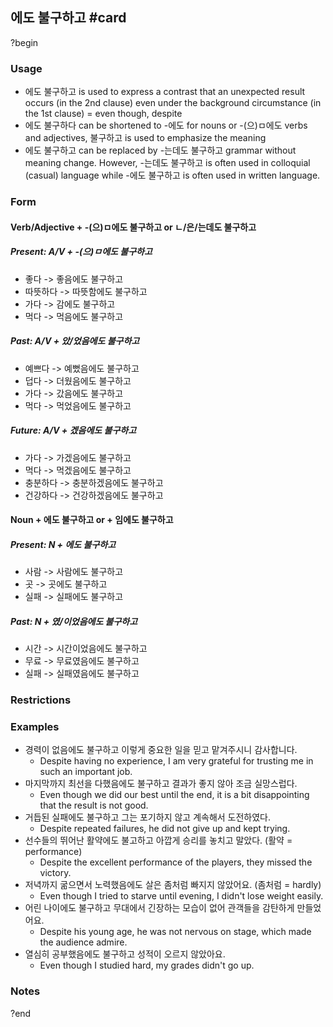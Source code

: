 ## 에도 불구하고 #card
?begin
### Usage
- 에도 불구하고 is used to express a contrast that an unexpected result occurs (in the 2nd clause) even under the background circumstance (in the 1st clause) = even though, despite
- 에도 불구하다 can be shortened to -에도  for nouns or -(으)ㅁ에도 verbs and adjectives, 불구하고 is used to emphasize the meaning
- 에도 불구하고 can be replaced by -는데도 불구하고 grammar without meaning change. However, -는데도 불구하고 is often used in colloquial (casual) language while -에도 불구하고 is often used in written language.
### Form
#### Verb/Adjective + -(으)ㅁ에도 불구하고 or ㄴ/은/는데도 불구하고
##### Present: A/V + -(으)ㅁ에도 불구하고
- 좋다 -> 좋음에도 불구하고
- 따뜻하다 -> 따뜻함에도 불구하고
- 가다 -> 감에도 불구하고
- 먹다 -> 먹음에도 불구하고
##### Past: A/V + 았/었음에도 불구하고
- 예쁘다 -> 예뻤음에도 불구하고
- 덥다 -> 더웠음에도 불구하고
- 가다 -> 갔음에도 불구하고
- 먹다 -> 먹었음에도 불구하고
##### Future: A/V + 겠음에도 불구하고
- 가다 -> 가겠음에도 불구하고
- 먹다 -> 먹겠음에도 불구하고
- 충분하다 -> 충분하겠음에도 불구하고
- 건강하다 -> 건강하겠음에도 불구하고
#### Noun + 에도 불구하고 or + 임에도 불구하고
##### Present: N + 에도 불구하고
- 사람 -> 사람에도 불구하고
- 곳 -> 곳에도 불구하고
- 실패 -> 실패에도 불구하고
##### Past: N + 였/이었음에도 불구하고
- 시간 -> 시간이었음에도 불구하고
- 무료 -> 무료였음에도 불구하고
- 실패 -> 실패였음에도 불구하고
### Restrictions
### Examples
- 경력이 없음에도 불구하고 이렇게 중요한 일을 믿고 맡겨주시니 감사합니다.
	- Despite having no experience, I am very grateful for trusting me in such an important job.
- 마지막까지 최선을 다했음에도 불구하고 결과가 좋지 않아 조금 실망스럽다.
	- Even though we did our best until the end, it is a bit disappointing that the result is not good.
- 거듭된 실패에도 불구하고 그는 포기하지 않고 계속해서 도전하였다.
	- Despite repeated failures, he did not give up and kept trying.
- 선수들의 뛰어난 활약에도 불고하고 아깝게 승리를 놓치고 말았다. (활약 = performance)
	- Despite the excellent performance of the players, they missed the victory.
- 저녁까지 굶으면서 노력했음에도 살은 좀처럼 빠지지 않았어요. (좀처럼 = hardly)
	- Even though I tried to starve until evening, I didn't lose weight easily.
- 어린 나이에도 불구하고 무대에서 긴장하는 모습이 없어 관객들을 감탄하게 만들었어요.
	- Despite his young age, he was not nervous on stage, which made the audience admire.
- 열심히 공부했음에도 불구하고 성적이 오르지 않았아요.
	- Even though I studied hard, my grades didn't go up.
### Notes
<!--SR:!2025-04-21,9,250-->
?end
